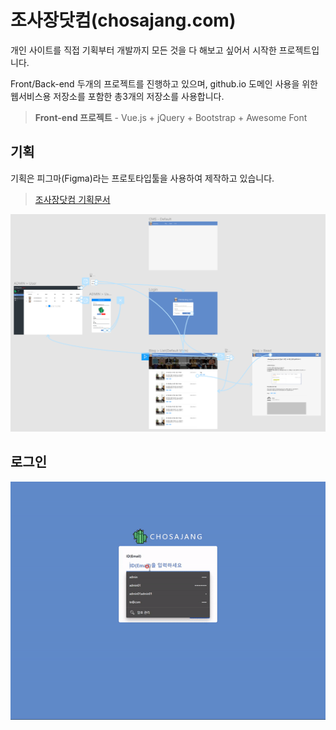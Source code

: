 # 조사장닷컴(chosajang.com)
개인 사이트를 직접 기획부터 개발까지 모든 것을 다 해보고 싶어서 시작한 프로젝트입니다.

Front/Back-end 두개의 프로젝트를 진행하고 있으며, github.io 도메인 사용을 위한 웹서비스용 저장소를 포함한 총3개의 저장소를 사용합니다.

> **Front-end 프로젝트** - Vue.js + jQuery + Bootstrap + Awesome Font

## 기획
기획은 피그마(Figma)라는 프로토타입툴을 사용하여 제작하고 있습니다.
 > [조사장닷컴 기획문서](https://www.figma.com/proto/GihV1M0MoSvTPNtzB2xVxU/%EC%A1%B0%EC%82%AC%EC%9E%A5%EB%8B%B7%EC%BB%B4?node-id=7%3A2&scaling=min-zoom, "figma link")

![ex_screenshot](./public/ref/workflow.png)

## 로그인

![ex_screenshot](./public/ref/login.gif)
